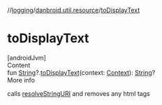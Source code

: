 //[logging](../../index.md)/[danbroid.util.resource](index.md)/[toDisplayText](to-display-text.md)



# toDisplayText  
[androidJvm]  
Content  
fun [String](https://kotlinlang.org/api/latest/jvm/stdlib/kotlin/-string/index.html)?.[toDisplayText](to-display-text.md)(context: [Context](https://developer.android.com/reference/kotlin/android/content/Context.html)): [String](https://kotlinlang.org/api/latest/jvm/stdlib/kotlin/-string/index.html)?  
More info  


calls [resolveStringURI](resolve-string-u-r-i.md) and removes any html tags

  



